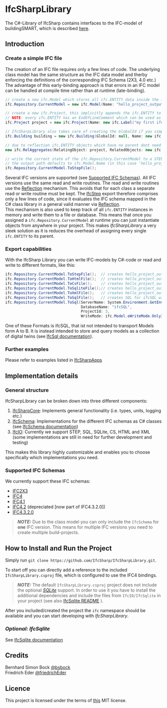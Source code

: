 # IfcSharpLibrary

The C#-Library of IfcSharp contains interfaces to the IFC-model of buildingSMART, which is described [here](https://technical.buildingsmart.org/standards/ifc/ifc-schema-specifications/).

## Introduction

### Create a simple IFC file

The creation of an IFC file requires only a few lines of code. 
The underlying class model has the same structure as the IFC data model and therby enforcing the definitions of the corresponding IFC Schema (2X3, 4.0 etc.)
The advantage of this early-binding approach is that errors in an IFC model can be handled at compile time rather than at runtime (late-binding).<br>

```csharp
// create a new ifc.Model which stores all ifc.ENTITY data inside the ifc.Repository.CurrentModel
ifc.Repository.CurrentModel = new ifc.Model(Name: "hello_project_output"); 

// create a new ifc.Project, this implicitly appends the ifc.ENTITY to ifc.Repository.CurrentModel 
// NOTE: every ifc.ENTITY has an EndOfLineComment which can be used as a comment for STEP files
ifc.Project project = new ifc.Project(Name: new ifc.Label("my first ifc-project"), EndOfLineComment: "creating the project");

// IfcSharpLibrary also takes care of creating the GlobalId if you simple pass 'null'
ifc.Building building = new ifc.Building(GlobalId: null, Name: new ifc.Label("my first ifc-building"));

// due to reflection ifc.ENTITY objects which have no parent dont need to be assigned it to a variable
new ifc.RelAggregates(RelatingObject: project, RelatedObjects: new ifc.Set1toUnbounded_ObjectDefinition(building));

// write the current state of the ifc.Repository.CurrentModel to a STEP file
// the output path defaults to ifc.Model.Name (in this case 'hello_project_output.ifc')
ifc.Repository.CurrentModel.ToStepFile(); 

```

Several IFC versions are supported (see [Supported IFC Schemas](#Supported-IFC-Schemas)).
All IFC versions use the same read and write routines.
The read and write routines use the [Reflection](https://learn.microsoft.com/en-us/dotnet/csharp/advanced-topics/reflection-and-attributes/) mechanism.
This avoids that for each class a separate read or write routine must be kept.
The [IfcStep](IfcIO/IfcStep/README.md) export therefore comprises only a few lines of code, since it evaluates the IFC schema mapped in the C# class library in a general valid manner via [Reflection](https://learn.microsoft.com/en-us/dotnet/csharp/advanced-topics/reflection-and-attributes/).<br>
This mechanism is also used to keep track of all `ifc.ENTITY` instances in memory and write them to a file or database. This means that once you assigned a `ifc.Repository.CurrentModel` at runtime you can just instantiate objects from anywhere in your project. This makes *IfcSharpLibrary* a very sleek solution as it is reduces the overhead of assigning every single `ifc.ENTITY` to its parent.
### Export capabilities

With the IfcSharp Library you can write IFC-models by C#-code or read and write to different formats, like this:

```csharp
ifc.Repository.CurrentModel.ToStepFile();  // creates hello_project_output.ifc (step-format)
ifc.Repository.CurrentModel.ToHtmlFile();  // creates hello_project_output.html in step-format with syntax highlighting
ifc.Repository.CurrentModel.ToCsFile();    // creates hello_project_output.cs with c# code (useful for creating code from existing files)
ifc.Repository.CurrentModel.ToSqliteFile();// creates hello_project_output.sqlite3 with the default option exportCompleteSchema=false 
ifc.Repository.CurrentModel.ToXmlFile();   // creates hello_project_output.ifcXml
ifc.Repository.CurrentModel.ToSqlFile();   // creates SQL for ifcSQL without server-connection
ifc.Repository.CurrentModel.ToSql(ServerName: System.Environment.GetEnvironmentVariable("SqlServer"), 
                                  DatabaseName: "ifcSQL",
                                  ProjectId: 3,
                                  WriteMode: ifc.Model.eWriteMode.OnlyIfEmpty); // SQL server connection required
```

One of these Formats is ifcSQL, that ist not intended to transport Models form A to B. It is instead intended to store and query models as a collection of digital twins (see [IfcSql documentation](IfcIO/IfcSql/README.md)).

### Further examples

Please refer to examples listed in [IfcSharpApps](https://github.com/IfcSharp/IfcSharpApps)

## Implementation details

### General structure

IfcSharpLibrary can be broken down into three different components:

  1. [IfcSharpCore](IfcSharpCore): Implements general functionality (i.e. types, units, logging etc.)
  2. [IfcSchema](IfcSchema): Implementations for the different IFC schemas as C# classes (see [IfcSchema documentation](/IfcSchema/README.md))
  3. [IfcIO](IfcIO): Currently we support STEP, SQL, SQLite, CS, HTML and XML (some implementations are still in need for further development and testing)

This makes this library highly customizable and enables you to choose specifically which implementations you need.

### Supported IFC Schemas

We currently support these IFC schemas:
 - [IFC2X3](https://standards.buildingsmart.org/IFC/RELEASE/IFC2x3/TC1/HTML/)
 - [IFC4](https://standards.buildingsmart.org/IFC/RELEASE/IFC4/ADD2_TC1/HTML/)
 - [IFC4.1](https://standards.buildingsmart.org/IFC/RELEASE/IFC4_1/FINAL/HTML/)
 - [IFC4.2](https://standards.buildingsmart.org/IFC/DEV/IFC4_2/FINAL/HTML/) (depreciated [now part of IFC4.3.2.0])
 - [IFC4.3.2.0](https://standards.buildingsmart.org/IFC/RELEASE/IFC4_3/)

> **_NOTE:_** Due to the class model you can only include the `IfcSchema` for **one** IFC version. This means for multiple IFC versions you need to create multiple build-projects.

## How to Install and Run the Project

Simply run `git clone https://github.com/IfcSharp/IfcSharpLibrary.git`.

To start off you can directly add a reference to the included `IfcSharpLibrary.csproj` file, which is configured to use the IFC4 bindings.

> **_NOTE:_** The default `IfcSharpLibrary.csproj` project does not include the optional *[SQLite](https://www.sqlite.org/index.html)* support. In order to use it you have to install the additional dependencies and include the files from `IfcIO/IfcSqlite` in your project (see also [IfcSqlite README](IfcIO/IfcSqlite/README.md) ).

After you included/created the project the `ifc` namespace should be available and you can start developing with *IfcSharpLibrary*.

### *Optional: IfcSqlite*

See [IfcSqlite documentation](IfcIO/IfcSqlite/README.md)

## Credits

Bernhard Simon Bock [@bsbock](https://www.github.com/bsbock)<br>
Friedrich Eder [@friedrichEder](https://www.github.com/friedrichEder)

## Licence

This project is licensed under the terms of [this](LICENSE.md) MIT license.


